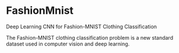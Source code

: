 # FashionMnist
Deep Learning CNN for Fashion-MNIST Clothing Classification

The Fashion-MNIST clothing classification problem is a new standard dataset used in computer vision and deep learning.
